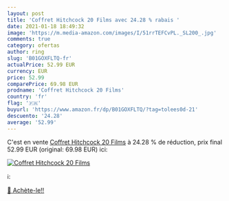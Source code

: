 ```yaml
---
layout: post
title: 'Coffret Hitchcock 20 Films avec 24.28 % rabais '
date: 2021-01-18 18:49:32
image: 'https://m.media-amazon.com/images/I/51rrTEFCvPL._SL200_.jpg'
comments: true
category: ofertas
author: ring
slug: 'B01GOXFLTQ-fr'
actualPrice: 52.99 EUR
currency: EUR
price: 52.99
comparePrice: 69.98 EUR
prodname: 'Coffret Hitchcock 20 Films'
country: 'fr'
flag: '🇫🇷'
buyurl: 'https://www.amazon.fr/dp/B01GOXFLTQ/?tag=tolees0d-21'
descuento: '24.28'
average: '52.99'
---
```


C'est en vente [Coffret Hitchcock 20 Films](https://www.amazon.fr/dp/B01GOXFLTQ/?tag=tolees0d-21)  à  24.28 % de réduction, prix final  52.99 EUR (original: 69.98 EUR) ici:

[![Coffret Hitchcock 20 Films](https://m.media-amazon.com/images/I/51rrTEFCvPL._SL200_.jpg)](https://www.amazon.fr/dp/B01GOXFLTQ/?tag=tolees0d-21)

ℹ️:


[🛒 Achète-le!!](https://www.amazon.fr/dp/B01GOXFLTQ/?tag=tolees0d-21)
